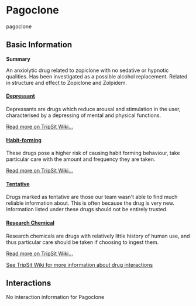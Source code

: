 # Pagoclone

pagoclone

## Basic Information

**Summary**

An anxiolytic drug related to zopiclone with no sedative or hypnotic qualities. Has been investigated as a possible alcohol replacement. Related in structure and effect to Zopiclone and Zolpidem.

#### [Depressant](/category/depressant)

Depressants are drugs which reduce arousal and stimulation in the user, characterised by a depressing of mental and physical functions.

[Read more on TripSit Wiki...](#{category.wiki})

#### [Habit-forming](/category/habit-forming)

These drugs pose a higher risk of causing habit forming behaviour, take particular care with the amount and frequency they are taken.

[Read more on TripSit Wiki...](#{category.wiki})

#### [Tentative](/category/tentative)

Drugs marked as tentative are those our team wasn't able to find much reliable information about. This is often because the drug is very new. Information listed under these drugs should not be entirely trusted.

#### [Research Chemical](/category/research-chemical)

Research chemicals are drugs with relatively little history of human use, and thus particular care should be taken if choosing to ingest them.

[Read more on TripSit Wiki...](#{category.wiki})

[See TripSit Wiki for more information about drug interactions](http://combo.tripsit.me/)

## Interactions

No interaction information for Pagoclone